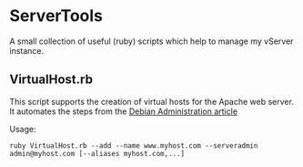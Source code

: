ServerTools
===========

A small collection of useful (ruby) scripts which help to manage my vServer
instance.

VirtualHost.rb
--------------
This script supports the creation of virtual hosts for the Apache web server.
It automates the steps from the [Debian Administration article](http://www.debian-administration.org/articles/412)

Usage:

	ruby VirtualHost.rb --add --name www.myhost.com --serveradmin admin@myhost.com [--aliases myhost.com,...]
